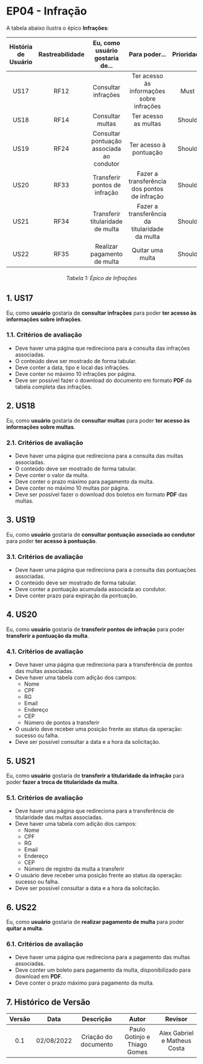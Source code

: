 # EP04 - Infração
A tabela abaixo ilustra o épico **Infrações**:

| História de Usuário | Rastreabilidade | Eu, como usuário gostaria de... | Para poder... | Prioridade |
|:-:|:-:|:-:|:-:|:-:|
| US17 | RF12 | Consultar infrações | Ter acesso às informações sobre infrações | Must |
| US18 | RF14 | Consultar multas | Ter acesso as multas | Should |
| US19 | RF24 | Consultar pontuação associada ao condutor  | Ter acesso à pontuação | Should |
| US20 | RF33 | Transferir pontos de infração | Fazer a transferência dos pontos de infração| Should |
| US21 | RF34 | Transferir titularidade de multa | Fazer a transferência da titularidade da multa| Should |
| US22 | RF35 | Realizar pagamento de multa | Quitar uma multa | Should |
<h6 align = "center"> Tabela 1: Épico de Infrações</h6> 

## 1. US17
Eu, como **usuário** gostaria de **consultar infrações** para poder **ter acesso às informações sobre infrações**.

### 1.1. Critérios de avaliação
* Deve haver uma página que redireciona para a consulta das infrações associadas.
* O conteúdo deve ser mostrado de forma tabular.
* Deve conter a data, tipo e local das infrações.
* Deve conter no máximo 10 infrações por página.
* Deve ser possível fazer o download do documento em formato **PDF** da tabela completa das infrações.

## 2. US18
Eu, como **usuário** gostaria de **consultar multas** para poder **ter acesso às informações sobre multas**.

### 2.1. Critérios de avaliação
* Deve haver uma página que redireciona para a consulta das multas associadas.
* O conteúdo deve ser mostrado de forma tabular.
* Deve conter o valor da multa.
* Deve conter o prazo máximo para pagamento da multa.
* Deve conter no máximo 10 multas por página.
* Deve ser possível fazer o download dos boletos em formato **PDF** das multas.

## 3. US19
Eu, como **usuário** gostaria de **consultar pontuação associada ao condutor** para poder **ter acesso à pontuação**.

### 3.1. Critérios de avaliação
* Deve haver uma página que redireciona para a consulta das pontuações associadas.
* O conteúdo deve ser mostrado de forma tabular.
* Deve conter a pontuação acumulada associada ao condutor.
* Deve conter prazo para expiração da pontuação.

## 4. US20
Eu, como **usuário** gostaria de **transferir pontos de infração** para poder **transferir a pontuação da multa**.

### 4.1. Critérios de avaliação
* Deve haver uma página que redireciona para a transferência de pontos das multas associadas.
* Deve haver uma tabela com adição dos campos: 
  * Nome
  * CPF
  * RG
  * Email
  * Endereço
  * CEP
  * Número de pontos a transferir
* O usuário deve receber uma posição frente ao status da operação: sucesso ou falha.
* Deve ser possível consultar a data e a hora da solicitação.

## 5. US21
Eu, como **usuário** gostaria de **transferir a titularidade da infração** para poder **fazer a troca de titularidade da multa**.

### 5.1. Critérios de avaliação
* Deve haver uma página que redireciona para a transferência de titularidade das multas associadas.
* Deve haver uma tabela com adição dos campos: 
  * Nome
  * CPF
  * RG
  * Email
  * Endereço
  * CEP
  * Número de registro da multa a transferir
* O usuário deve receber uma posição frente ao status da operação: sucesso ou falha.
* Deve ser possível consultar a data e a hora da solicitação.

## 6. US22
Eu, como **usuário** gostaria de **realizar pagamento de multa** para poder **quitar a multa**.

### 6.1. Critérios de avaliação
* Deve haver uma página que redireciona para a pagamento das multas associadas.
* Deve conter um boleto para pagamento da multa, disponibilizado para download em **PDF**.
* Deve conter o prazo máximo para pagamento da multa.

## 7. Histórico de Versão
| Versão | Data | Descrição | Autor | Revisor |
|:-:|:-:|:-:|:-:|:-:|
| 0.1 | 02/08/2022 | Criação do documento | Paulo Gotinjo e Thiago Gomes | Alex Gabriel e Matheus Costa |